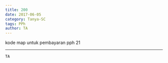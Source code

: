 ```yaml
---
title: 200
date: 2017-06-05
category: Tanya-SC
tags: PPh
author: TA
---
```


kode map untuk pembayaran pph 21

---



`TA`
